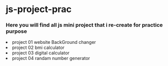 # js-project-prac

<h3>Here you will find all js mini project that i re-create for practice purpose</h3>
<li>project 01 website BackGround changer </li>
<li>project 02 bmi calculator </li>
<li>project 03 digital calculator </li>
<li>project 04 randam number generator </li>

